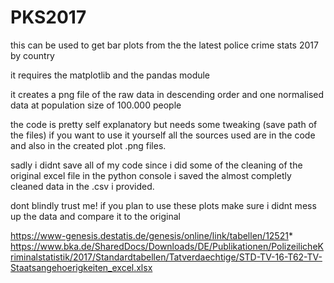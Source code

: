 # PKS2017


this can be used to get bar plots from the the latest police crime stats 2017 by country

it requires the matplotlib and the pandas module

it creates a png file of the raw data in descending order 
and one normalised data at population size of 100.000 people

the code is pretty self explanatory but needs some tweaking (save path of the files) if you want to use it yourself
all the sources used are in the code and also in the created plot .png files. 

sadly i didnt save all of my code since i did some of the cleaning of the original excel file in the python console 
i saved the almost completly cleaned data in the .csv i provided. 

dont blindly trust me!
if you plan to use these plots make sure i didnt mess up the data and compare it to the original 

https://www-genesis.destatis.de/genesis/online/link/tabellen/12521*
https://www.bka.de/SharedDocs/Downloads/DE/Publikationen/PolizeilicheKriminalstatistik/2017/Standardtabellen/Tatverdaechtige/STD-TV-16-T62-TV-Staatsangehoerigkeiten_excel.xlsx
